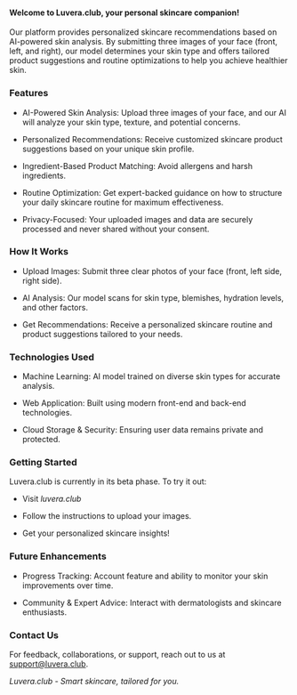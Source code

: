 #### Welcome to Luvera.club, your personal skincare companion! 
Our platform provides personalized skincare recommendations based on AI-powered skin analysis. By submitting three images of your face (front, left, and right), our model determines your skin type and offers tailored product suggestions and routine optimizations to help you achieve healthier skin.

### Features

 - AI-Powered Skin Analysis: Upload three images of your face, and our AI will analyze your skin type, texture, and potential concerns.

 - Personalized Recommendations: Receive customized skincare product suggestions based on your unique skin profile.

 - Ingredient-Based Product Matching: Avoid allergens and harsh ingredients.

 - Routine Optimization: Get expert-backed guidance on how to structure your daily skincare routine for maximum effectiveness.

 - Privacy-Focused: Your uploaded images and data are securely processed and never shared without your consent.

### How It Works

 - Upload Images: Submit three clear photos of your face (front, left side, right side).

 - AI Analysis: Our model scans for skin type, blemishes, hydration levels, and other factors.

 - Get Recommendations: Receive a personalized skincare routine and product suggestions tailored to your needs.

### Technologies Used

 - Machine Learning: AI model trained on diverse skin types for accurate analysis.

 - Web Application: Built using modern front-end and back-end technologies.

 - Cloud Storage & Security: Ensuring user data remains private and protected.

### Getting Started

Luvera.club is currently in its beta phase. To try it out:

 - Visit *luvera.club*

 - Follow the instructions to upload your images.

 - Get your personalized skincare insights!

### Future Enhancements

 - Progress Tracking: Account feature and ability to monitor your skin improvements over time.

 - Community & Expert Advice: Interact with dermatologists and skincare enthusiasts.

### Contact Us

For feedback, collaborations, or support, reach out to us at support@luvera.club.

*Luvera.club - Smart skincare, tailored for you.*

